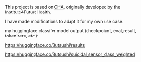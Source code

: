 This project is based on [CHA](https://github.com/Institute4FutureHealth/CHA), originally developed by the Institute4FutureHealth. 

I have made modifications to adapt it for my own use case.

my huggingface classifer model output (checkpoiunt, eval_result, tokenizers, etc.): 

https://huggingface.co/Butsushi/results

https://huggingface.co/Butsushi/suicidal_sensor_class_weighted
